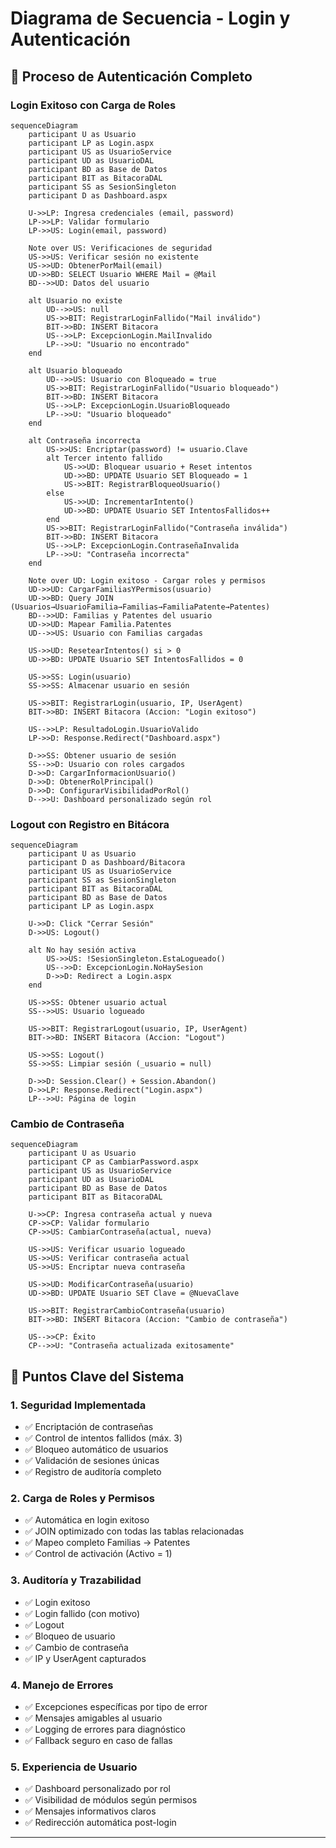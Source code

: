 # Diagrama de Secuencia - Login y Autenticación

## 🔐 Proceso de Autenticación Completo

### Login Exitoso con Carga de Roles

```mermaid
sequenceDiagram
    participant U as Usuario
    participant LP as Login.aspx
    participant US as UsuarioService
    participant UD as UsuarioDAL
    participant BD as Base de Datos
    participant BIT as BitacoraDAL
    participant SS as SesionSingleton
    participant D as Dashboard.aspx

    U->>LP: Ingresa credenciales (email, password)
    LP->>LP: Validar formulario
    LP->>US: Login(email, password)

    Note over US: Verificaciones de seguridad
    US->>US: Verificar sesión no existente
    US->>UD: ObtenerPorMail(email)
    UD->>BD: SELECT Usuario WHERE Mail = @Mail
    BD-->>UD: Datos del usuario

    alt Usuario no existe
        UD-->>US: null
        US->>BIT: RegistrarLoginFallido("Mail inválido")
        BIT->>BD: INSERT Bitacora
        US-->>LP: ExcepcionLogin.MailInvalido
        LP-->>U: "Usuario no encontrado"
    end

    alt Usuario bloqueado
        UD-->>US: Usuario con Bloqueado = true
        US->>BIT: RegistrarLoginFallido("Usuario bloqueado")
        BIT->>BD: INSERT Bitacora
        US-->>LP: ExcepcionLogin.UsuarioBloqueado
        LP-->>U: "Usuario bloqueado"
    end

    alt Contraseña incorrecta
        US->>US: Encriptar(password) != usuario.Clave
        alt Tercer intento fallido
            US->>UD: Bloquear usuario + Reset intentos
            UD->>BD: UPDATE Usuario SET Bloqueado = 1
            US->>BIT: RegistrarBloqueoUsuario()
        else
            US->>UD: IncrementarIntento()
            UD->>BD: UPDATE Usuario SET IntentosFallidos++
        end
        US->>BIT: RegistrarLoginFallido("Contraseña inválida")
        BIT->>BD: INSERT Bitacora
        US-->>LP: ExcepcionLogin.ContraseñaInvalida
        LP-->>U: "Contraseña incorrecta"
    end

    Note over UD: Login exitoso - Cargar roles y permisos
    UD->>UD: CargarFamiliasYPermisos(usuario)
    UD->>BD: Query JOIN (Usuarios→UsuarioFamilia→Familias→FamiliaPatente→Patentes)
    BD-->>UD: Familias y Patentes del usuario
    UD->>UD: Mapear Familia.Patentes
    UD-->>US: Usuario con Familias cargadas

    US->>UD: ResetearIntentos() si > 0
    UD->>BD: UPDATE Usuario SET IntentosFallidos = 0

    US->>SS: Login(usuario)
    SS->>SS: Almacenar usuario en sesión

    US->>BIT: RegistrarLogin(usuario, IP, UserAgent)
    BIT->>BD: INSERT Bitacora (Accion: "Login exitoso")

    US-->>LP: ResultadoLogin.UsuarioValido
    LP->>D: Response.Redirect("Dashboard.aspx")

    D->>SS: Obtener usuario de sesión
    SS-->>D: Usuario con roles cargados
    D->>D: CargarInformacionUsuario()
    D->>D: ObtenerRolPrincipal()
    D->>D: ConfigurarVisibilidadPorRol()
    D-->>U: Dashboard personalizado según rol
```

### Logout con Registro en Bitácora

```mermaid
sequenceDiagram
    participant U as Usuario
    participant D as Dashboard/Bitacora
    participant US as UsuarioService
    participant SS as SesionSingleton
    participant BIT as BitacoraDAL
    participant BD as Base de Datos
    participant LP as Login.aspx

    U->>D: Click "Cerrar Sesión"
    D->>US: Logout()

    alt No hay sesión activa
        US->>US: !SesionSingleton.EstaLogueado()
        US-->>D: ExcepcionLogin.NoHaySesion
        D->>D: Redirect a Login.aspx
    end

    US->>SS: Obtener usuario actual
    SS-->>US: Usuario logueado

    US->>BIT: RegistrarLogout(usuario, IP, UserAgent)
    BIT->>BD: INSERT Bitacora (Accion: "Logout")

    US->>SS: Logout()
    SS->>SS: Limpiar sesión (_usuario = null)

    D->>D: Session.Clear() + Session.Abandon()
    D->>LP: Response.Redirect("Login.aspx")
    LP-->>U: Página de login
```

### Cambio de Contraseña

```mermaid
sequenceDiagram
    participant U as Usuario
    participant CP as CambiarPassword.aspx
    participant US as UsuarioService
    participant UD as UsuarioDAL
    participant BD as Base de Datos
    participant BIT as BitacoraDAL

    U->>CP: Ingresa contraseña actual y nueva
    CP->>CP: Validar formulario
    CP->>US: CambiarContraseña(actual, nueva)

    US->>US: Verificar usuario logueado
    US->>US: Verificar contraseña actual
    US->>US: Encriptar nueva contraseña

    US->>UD: ModificarContraseña(usuario)
    UD->>BD: UPDATE Usuario SET Clave = @NuevaClave

    US->>BIT: RegistrarCambioContraseña(usuario)
    BIT->>BD: INSERT Bitacora (Accion: "Cambio de contraseña")

    US-->>CP: Éxito
    CP-->>U: "Contraseña actualizada exitosamente"
```

## 🔑 Puntos Clave del Sistema

### 1. **Seguridad Implementada**

- ✅ Encriptación de contraseñas
- ✅ Control de intentos fallidos (máx. 3)
- ✅ Bloqueo automático de usuarios
- ✅ Validación de sesiones únicas
- ✅ Registro de auditoría completo

### 2. **Carga de Roles y Permisos**

- ✅ Automática en login exitoso
- ✅ JOIN optimizado con todas las tablas relacionadas
- ✅ Mapeo completo Familias → Patentes
- ✅ Control de activación (Activo = 1)

### 3. **Auditoría y Trazabilidad**

- ✅ Login exitoso
- ✅ Login fallido (con motivo)
- ✅ Logout
- ✅ Bloqueo de usuario
- ✅ Cambio de contraseña
- ✅ IP y UserAgent capturados

### 4. **Manejo de Errores**

- ✅ Excepciones específicas por tipo de error
- ✅ Mensajes amigables al usuario
- ✅ Logging de errores para diagnóstico
- ✅ Fallback seguro en caso de fallas

### 5. **Experiencia de Usuario**

- ✅ Dashboard personalizado por rol
- ✅ Visibilidad de módulos según permisos
- ✅ Mensajes informativos claros
- ✅ Redirección automática post-login

---
